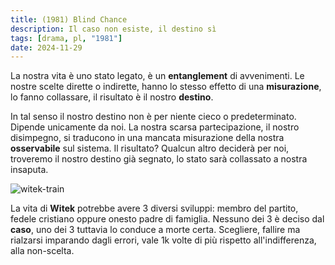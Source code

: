 ```yaml
---
title: (1981) Blind Chance
description: Il caso non esiste, il destino sì
tags: [drama, pl, "1981"]
date: 2024-11-29
---
```


La nostra vita è uno stato legato, è un **entanglement** di
avvenimenti. Le nostre scelte dirette o indirette,
hanno lo stesso effetto di una **misurazione**, lo fanno
collassare, il risultato è il nostro **destino**.

In tal senso il nostro destino non è per niente cieco o
predeterminato. Dipende unicamente da noi. La nostra scarsa
partecipazione, il nostro disimpegno, si traducono in una
mancata misurazione della nostra **osservabile** sul sistema. Il
risultato? Qualcun altro deciderà per noi, troveremo il
nostro destino già segnato, lo stato sarà collassato a nostra
insaputa.

![witek-train](/witek-train.jpg)

La vita di **Witek** potrebbe avere 3 diversi sviluppi: membro
del partito, fedele cristiano oppure onesto padre di
famiglia. Nessuno dei 3 è deciso dal **caso**, uno dei 3
tuttavia lo conduce a morte certa. Scegliere, fallire ma
rialzarsi imparando dagli errori, vale 1k volte di più
rispetto all'indifferenza, alla non-scelta.
